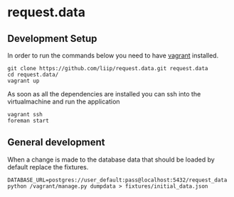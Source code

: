 # request.data

## Development Setup

In order to run the commands below you need to have [vagrant](http://www.vagrantup.com/) installed.

    git clone https://github.com/liip/request.data.git request.data
    cd request.data/
    vagrant up


As soon as all the dependencies are installed you can ssh into the virtualmachine and run the application

    vagrant ssh
    foreman start

## General development

When a change is made to the database data that should be loaded by default replace the fixtures.

    DATABASE_URL=postgres://user_default:pass@localhost:5432/request_data python /vagrant/manage.py dumpdata > fixtures/initial_data.json